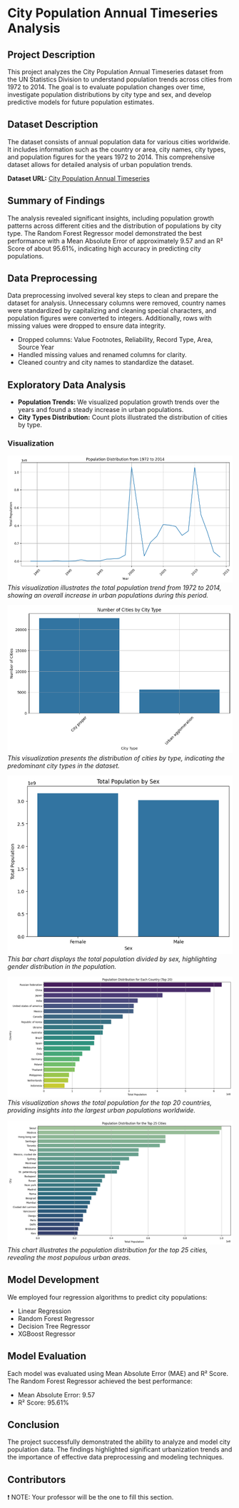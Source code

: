 # City Population Annual Timeseries Analysis

## Project Description
This project analyzes the City Population Annual Timeseries dataset from the UN Statistics Division to understand population trends across cities from 1972 to 2014. The goal is to evaluate population changes over time, investigate population distributions by city type and sex, and develop predictive models for future population estimates.

## Dataset Description
The dataset consists of annual population data for various cities worldwide. It includes information such as the country or area, city names, city types, and population figures for the years 1972 to 2014. This comprehensive dataset allows for detailed analysis of urban population trends.

**Dataset URL:** [City Population Annual Timeseries](https://datahub.io/core/population-city/r/unsd-citypopulation-year-fm.csv)

## Summary of Findings
The analysis revealed significant insights, including population growth patterns across different cities and the distribution of populations by city type. The Random Forest Regressor model demonstrated the best performance with a Mean Absolute Error of approximately 9.57 and an R² Score of about 95.61%, indicating high accuracy in predicting city populations.

## Data Preprocessing
Data preprocessing involved several key steps to clean and prepare the dataset for analysis. Unnecessary columns were removed, country names were standardized by capitalizing and cleaning special characters, and population figures were converted to integers. Additionally, rows with missing values were dropped to ensure data integrity.
- Dropped columns: Value Footnotes, Reliability, Record Type, Area, Source Year
- Handled missing values and renamed columns for clarity.
- Cleaned country and city names to standardize the dataset.

## Exploratory Data Analysis
- **Population Trends:** We visualized population growth trends over the years and found a steady increase in urban populations.
- **City Types Distribution:** Count plots illustrated the distribution of cities by type.

### Visualization
![Population Distribution from 1972 to 2014](images/image1.png)
*This visualization illustrates the total population trend from 1972 to 2014, showing an overall increase in urban populations during this period.*

![Number of Cities by City Type](images/image2.png)
*This visualization presents the distribution of cities by type, indicating the predominant city types in the dataset.*

![Total Population by Sex](images/image3.png)
*This bar chart displays the total population divided by sex, highlighting gender distribution in the population.*

![Population Distribution for Each Country (Top 20)](images/image4.png)
*This visualization shows the total population for the top 20 countries, providing insights into the largest urban populations worldwide.*

![Population Distribution for the Top 25 Cities](images/image5.png)
*This chart illustrates the population distribution for the top 25 cities, revealing the most populous urban areas.*

## Model Development
We employed four regression algorithms to predict city populations:
- Linear Regression
- Random Forest Regressor
- Decision Tree Regressor
- XGBoost Regressor

## Model Evaluation
Each model was evaluated using Mean Absolute Error (MAE) and R² Score. The Random Forest Regressor achieved the best performance:
- Mean Absolute Error: 9.57
- R² Score: 95.61%

## Conclusion
The project successfully demonstrated the ability to analyze and model city population data. The findings highlighted significant urbanization trends and the importance of effective data preprocessing and modeling techniques.


## Contributors
❗ NOTE: Your professor will be the one to fill this section.
